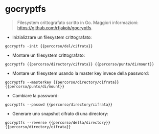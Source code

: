 # gocryptfs

> Filesystem crittografato scritto in Go.
> Maggiori informazioni: <https://github.com/rfjakob/gocryptfs>.

- Inizializzare un filesystem crittografato:

`gocryptfs -init {{percorso/del/cifrata}}`

- Montare un filesystem crittografato:

`gocryptfs {{percorso/directory/cifrata}} {{percorso/punto/di/mount}}`

- Montare un filesystem usando la master key invece della password:

`gocryptfs --masterkey {{percorso/directory/cifrata}} {{percorso/punto/di/mount}}`

- Cambiare la password:

`gocryptfs --passwd {{percorso/directory/cifrata}}`

- Generare uno snapshot cifrato di una directory:

`gocryptfs --reverse {{percorso/della/directory}} {{percorso/directory/cifrata}}`
